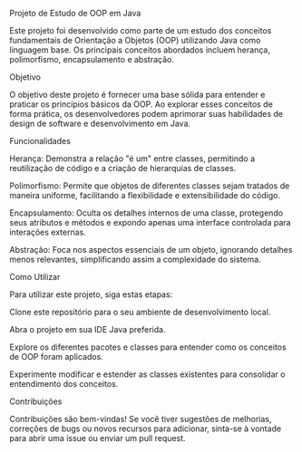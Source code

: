Projeto de Estudo de OOP em Java

Este projeto foi desenvolvido como parte de um estudo dos conceitos fundamentais de Orientação a Objetos (OOP) utilizando Java como linguagem base. Os principais conceitos abordados incluem herança, polimorfismo, encapsulamento e abstração.

Objetivo

O objetivo deste projeto é fornecer uma base sólida para entender e praticar os princípios básicos da OOP. Ao explorar esses conceitos de forma prática, os desenvolvedores podem aprimorar suas habilidades de design de software e desenvolvimento em Java.

Funcionalidades

Herança: Demonstra a relação "é um" entre classes, permitindo a reutilização de código e a criação de hierarquias de classes.

Polimorfismo: Permite que objetos de diferentes classes sejam tratados de maneira uniforme, facilitando a flexibilidade e extensibilidade do código.

Encapsulamento: Oculta os detalhes internos de uma classe, protegendo seus atributos e métodos e expondo apenas uma interface controlada para interações externas.

Abstração: Foca nos aspectos essenciais de um objeto, ignorando detalhes menos relevantes, simplificando assim a complexidade do sistema.

Como Utilizar

Para utilizar este projeto, siga estas etapas:

Clone este repositório para o seu ambiente de desenvolvimento local.

Abra o projeto em sua IDE Java preferida.

Explore os diferentes pacotes e classes para entender como os conceitos de OOP foram aplicados.

Experimente modificar e estender as classes existentes para consolidar o entendimento dos conceitos.

Contribuições

Contribuições são bem-vindas! Se você tiver sugestões de melhorias, correções de bugs ou novos recursos para adicionar, sinta-se à vontade para abrir uma issue ou enviar um pull request.
